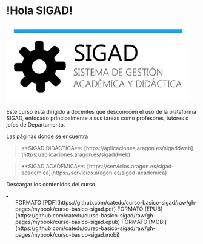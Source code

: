 # !Hola SIGAD!
 ![logo SIGAD](https://raw.githubusercontent.com/catedu/curso-basico-sigad/master/img/SIGAD.png)
<p>Este curso está dirigido a docentes que desconocen el uso de la plataforma SIGAD,  enfocado principalmente a sus tareas como profesores, tutores o jefes de Departamento.</p>
<p>Las páginas donde se encuentra</p>
<blockquote>**SIGAD DIDÁCTICA**: [https://aplicaciones.aragon.es/sigaddweb](https://aplicaciones.aragon.es/sigaddweb)</blockquote> 	
<blockquote>**SIGAD ACADÉMICA**: [https://servicios.aragon.es/sigad-academica](https://servicios.aragon.es/sigad-academica)	</blockquote>
<p>Descargar los contenidos del curso</p>
<li>
  <ol>FORMATO [PDF](https://github.com/catedu/curso-basico-sigad/raw/gh-pages/mybook/curso-basico-sigad.pdf)
   FORMATO [EPUB](https://github.com/catedu/curso-basico-sigad/raw/gh-pages/mybook/curso-basico-sigad.epub)
   FORMATO [MOBI](https://github.com/catedu/curso-basico-sigad/raw/gh-pages/mybook/curso-basico-sigad.mobi)
</li>

